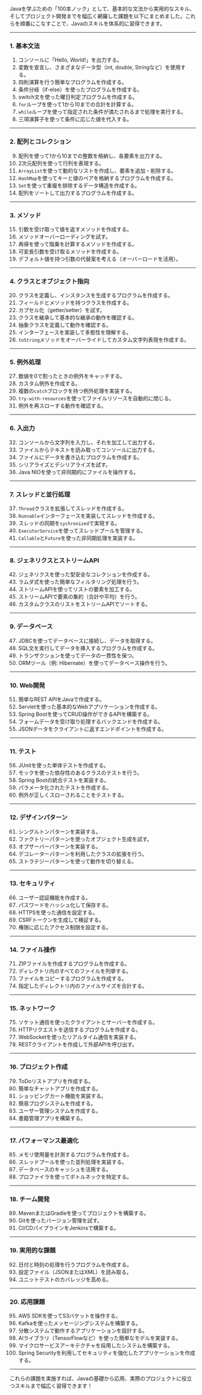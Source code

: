 Javaを学ぶための「100本ノック」として、基本的な文法から実用的なスキル、そしてプロジェクト開発までを幅広く網羅した課題を以下にまとめました。これらを順番にこなすことで、Javaのスキルを体系的に習得できます。

---

### **1. 基本文法**
1. コンソールに「Hello, World!」を出力する。
2. 変数を宣言し、さまざまなデータ型（int, double, Stringなど）を使用する。
3. 四則演算を行う簡単なプログラムを作成する。
4. 条件分岐（if-else）を使ったプログラムを作成する。
5. switch文を使った曜日判定プログラムを作成する。
6. `for`ループを使って1から10までの合計を計算する。
7. `while`ループを使って指定された条件が満たされるまで処理を実行する。
8. 三項演算子を使って条件に応じた値を代入する。

---

### **2. 配列とコレクション**
9. 配列を使って1から10までの整数を格納し、各要素を出力する。
10. 2次元配列を使って行列を表現する。
11. `ArrayList`を使って動的なリストを作成し、要素を追加・削除する。
12. `HashMap`を使ってキーと値のペアを格納するプログラムを作成する。
13. `Set`を使って重複を排除するデータ構造を作成する。
14. 配列をソートして出力するプログラムを作成する。

---

### **3. メソッド**
15. 引数を受け取って値を返すメソッドを作成する。
16. メソッドオーバーローディングを試す。
17. 再帰を使って階乗を計算するメソッドを作成する。
18. 可変長引数を受け取るメソッドを作成する。
19. デフォルト値を持つ引数の代替案を考える（オーバーロードを活用）。

---

### **4. クラスとオブジェクト指向**
20. クラスを定義し、インスタンスを生成するプログラムを作成する。
21. フィールドとメソッドを持つクラスを作成する。
22. カプセル化（getter/setter）を試す。
23. クラスを継承して基本的な継承の動作を確認する。
24. 抽象クラスを定義して動作を確認する。
25. インターフェースを実装して多態性を理解する。
26. `toString`メソッドをオーバーライドしてカスタム文字列表現を作成する。

---

### **5. 例外処理**
27. 数値を0で割ったときの例外をキャッチする。
28. カスタム例外を作成する。
29. 複数の`catch`ブロックを持つ例外処理を実装する。
30. `try-with-resources`を使ってファイルリソースを自動的に閉じる。
31. 例外を再スローする動作を確認する。

---

### **6. 入出力**
32. コンソールから文字列を入力し、それを加工して出力する。
33. ファイルからテキストを読み取ってコンソールに出力する。
34. ファイルにデータを書き込むプログラムを作成する。
35. シリアライズとデシリアライズを試す。
36. Java NIOを使って非同期的にファイルを操作する。

---

### **7. スレッドと並行処理**
37. `Thread`クラスを拡張してスレッドを作成する。
38. `Runnable`インターフェースを実装してスレッドを作成する。
39. スレッドの同期を`sychronized`で実現する。
40. `ExecutorService`を使ってスレッドプールを管理する。
41. `Callable`と`Future`を使った非同期処理を実装する。

---

### **8. ジェネリクスとストリームAPI**
42. ジェネリクスを使った型安全なコレクションを作成する。
43. ラムダ式を使った簡単なフィルタリング処理を行う。
44. ストリームAPIを使ってリストの要素を加工する。
45. ストリームAPIで要素の集約（合計や平均）を行う。
46. カスタムクラスのリストをストリームAPIでソートする。

---

### **9. データベース**
47. JDBCを使ってデータベースに接続し、データを取得する。
48. SQL文を実行してデータを挿入するプログラムを作成する。
49. トランザクションを使ってデータの一貫性を保つ。
50. ORMツール（例: Hibernate）を使ってデータベース操作を行う。

---

### **10. Web開発**
51. 簡単なREST APIをJavaで作成する。
52. Servletを使った基本的なWebアプリケーションを作成する。
53. Spring Bootを使ってCRUD操作ができるAPIを構築する。
54. フォームデータを受け取り処理するバックエンドを作成する。
55. JSONデータをクライアントに返すエンドポイントを作成する。

---

### **11. テスト**
56. JUnitを使った単体テストを作成する。
57. モックを使った依存性のあるクラスのテストを行う。
58. Spring Bootの統合テストを実装する。
59. パラメータ化されたテストを作成する。
60. 例外が正しくスローされることをテストする。

---

### **12. デザインパターン**
61. シングルトンパターンを実装する。
62. ファクトリーパターンを使ったオブジェクト生成を試す。
63. オブザーバーパターンを実装する。
64. デコレーターパターンを利用したクラスの拡張を行う。
65. ストラテジーパターンを使って動作を切り替える。

---

### **13. セキュリティ**
66. ユーザー認証機能を作成する。
67. パスワードをハッシュ化して保存する。
68. HTTPSを使った通信を設定する。
69. CSRFトークンを生成して検証する。
70. 権限に応じたアクセス制限を設定する。

---

### **14. ファイル操作**
71. ZIPファイルを作成するプログラムを作成する。
72. ディレクトリ内のすべてのファイルを列挙する。
73. ファイルをコピーするプログラムを作成する。
74. 指定したディレクトリ内のファイルサイズを合計する。

---

### **15. ネットワーク**
75. ソケット通信を使ったクライアントとサーバーを作成する。
76. HTTPリクエストを送信するプログラムを作成する。
77. WebSocketを使ったリアルタイム通信を実装する。
78. RESTクライアントを作成して外部APIを呼び出す。

---

### **16. プロジェクト作成**
79. ToDoリストアプリを作成する。
80. 簡単なチャットアプリを作成する。
81. ショッピングカート機能を実装する。
82. 簡易ブログシステムを作成する。
83. ユーザー管理システムを作成する。
84. 書籍管理アプリを構築する。

---

### **17. パフォーマンス最適化**
85. メモリ使用量を計測するプログラムを作成する。
86. スレッドプールを使った並列処理を実装する。
87. データベースのキャッシュを活用する。
88. プロファイラを使ってボトルネックを特定する。

---

### **18. チーム開発**
89. MavenまたはGradleを使ってプロジェクトを構築する。
90. Gitを使ったバージョン管理を試す。
91. CI/CDパイプラインをJenkinsで構築する。

---

### **19. 実用的な課題**
92. 日付と時刻の処理を行うプログラムを作成する。
93. 設定ファイル（JSONまたはXML）を読み取る。
94. ユニットテストのカバレッジを高める。

---

### **20. 応用課題**
95. AWS SDKを使ってS3バケットを操作する。
96. Kafkaを使ったメッセージングシステムを構築する。
97. 分散システムで動作するアプリケーションを設計する。
98. AIライブラリ（TensorFlowなど）を使った簡単なモデルを実装する。
99. マイクロサービスアーキテクチャを採用したシステムを構築する。
100. Spring Securityを利用してセキュリティを強化したアプリケーションを作成する。

---

これらの課題を実施すれば、Javaの基礎から応用、実際のプロジェクトに役立つスキルまで幅広く習得できます！
